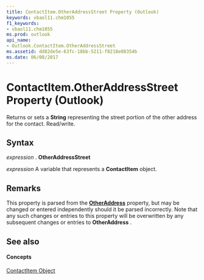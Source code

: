 ```yaml
---
title: ContactItem.OtherAddressStreet Property (Outlook)
keywords: vbaol11.chm1055
f1_keywords:
- vbaol11.chm1055
ms.prod: outlook
api_name:
- Outlook.ContactItem.OtherAddressStreet
ms.assetid: dd82de5e-63fc-18bb-5211-f8218e08354b
ms.date: 06/08/2017
---
```



# ContactItem.OtherAddressStreet Property (Outlook)

Returns or sets a  **String** representing the street portion of the other address for the contact. Read/write.


## Syntax

 _expression_ . **OtherAddressStreet**

 _expression_ A variable that represents a **ContactItem** object.


## Remarks

This property is parsed from the  **[OtherAddress](Outlook.ContactItem.OtherAddress.md)** property, but may be changed or entered independently should it be parsed incorrectly. Note that any such changes or entries to this property will be overwritten by any subsequent changes or entries to **OtherAddress** .


## See also


#### Concepts


[ContactItem Object](Outlook.ContactItem.md)

